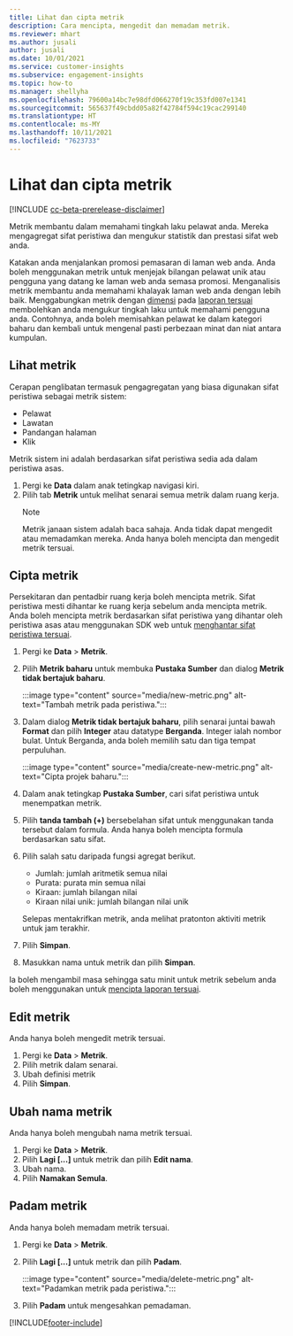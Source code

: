 ```yaml
---
title: Lihat dan cipta metrik
description: Cara mencipta, mengedit dan memadam metrik.
ms.reviewer: mhart
ms.author: jusali
author: jusali
ms.date: 10/01/2021
ms.service: customer-insights
ms.subservice: engagement-insights
ms.topic: how-to
ms.manager: shellyha
ms.openlocfilehash: 79600a14bc7e98dfd066270f19c353fd007e1341
ms.sourcegitcommit: 565637f49cbdd05a82f42784f594c19cac299140
ms.translationtype: HT
ms.contentlocale: ms-MY
ms.lasthandoff: 10/11/2021
ms.locfileid: "7623733"
---
```

# <a name="view-and-create-metrics"></a>Lihat dan cipta metrik

[!INCLUDE [cc-beta-prerelease-disclaimer](includes/cc-beta-prerelease-disclaimer.md)]

Metrik membantu dalam memahami tingkah laku pelawat anda. Mereka mengagregat sifat peristiwa dan mengukur statistik dan prestasi sifat web anda.  

Katakan anda menjalankan promosi pemasaran di laman web anda. Anda boleh menggunakan metrik untuk menjejak bilangan pelawat unik atau pengguna yang datang ke laman web anda semasa promosi. Menganalisis metrik membantu anda memahami khalayak laman web anda dengan lebih baik. Menggabungkan metrik dengan [dimensi](dimensions.md) pada [laporan tersuai](custom-reports.md) membolehkan anda mengukur tingkah laku untuk memahami pengguna anda. Contohnya, anda boleh memisahkan pelawat ke dalam kategori baharu dan kembali untuk mengenal pasti perbezaan minat dan niat antara kumpulan.

## <a name="view-metrics"></a>Lihat metrik

Cerapan penglibatan termasuk pengagregatan yang biasa digunakan sifat peristiwa sebagai metrik sistem: 

- Pelawat
- Lawatan
- Pandangan halaman
- Klik

Metrik sistem ini adalah berdasarkan sifat peristiwa sedia ada dalam peristiwa asas.

1. Pergi ke **Data** dalam anak tetingkap navigasi kiri. 
1. Pilih tab **Metrik** untuk melihat senarai semua metrik dalam ruang kerja. 
   > [!NOTE]
   > Metrik janaan sistem adalah baca sahaja. Anda tidak dapat mengedit atau memadamkan mereka. Anda hanya boleh mencipta dan mengedit metrik tersuai.

## <a name="create-a-metric"></a>Cipta metrik

Persekitaran dan pentadbir ruang kerja boleh mencipta metrik. Sifat peristiwa mesti dihantar ke ruang kerja sebelum anda mencipta metrik. Anda boleh mencipta metrik berdasarkan sifat peristiwa yang dihantar oleh peristiwa asas atau menggunakan SDK web untuk [menghantar sifat peristiwa tersuai](advanced-SDK-implementation.md).

1. Pergi ke **Data** > **Metrik**.
1. Pilih **Metrik baharu** untuk membuka **Pustaka Sumber** dan dialog **Metrik tidak bertajuk baharu**.

   :::image type="content" source="media/new-metric.png" alt-text="Tambah metrik pada peristiwa.":::

1. Dalam dialog **Metrik tidak bertajuk baharu**, pilih senarai juntai bawah **Format** dan pilih **Integer** atau datatype **Berganda**. Integer ialah nombor bulat. Untuk Berganda, anda boleh memilih satu dan tiga tempat perpuluhan.

   :::image type="content" source="media/create-new-metric.png" alt-text="Cipta projek baharu.":::
   
5. Dalam anak tetingkap **Pustaka Sumber**, cari sifat peristiwa untuk menempatkan metrik.
6. Pilih **tanda tambah (+)** bersebelahan sifat untuk menggunakan tanda tersebut dalam formula. Anda hanya boleh mencipta formula berdasarkan satu sifat. 
7. Pilih salah satu daripada fungsi agregat berikut. 

   - Jumlah: jumlah aritmetik semua nilai 
   - Purata: purata min semua nilai
   - Kiraan: jumlah bilangan nilai
   - Kiraan nilai unik: jumlah bilangan nilai unik

   Selepas mentakrifkan metrik, anda melihat pratonton aktiviti metrik untuk jam terakhir.

1. Pilih **Simpan**. 
1. Masukkan nama untuk metrik dan pilih **Simpan**.

Ia boleh mengambil masa sehingga satu minit untuk metrik sebelum anda boleh menggunakan untuk [mencipta laporan tersuai](custom-reports.md).

## <a name="edit-a-metric"></a>Edit metrik

Anda hanya boleh mengedit metrik tersuai.

1. Pergi ke **Data** > **Metrik**.
1. Pilih metrik dalam senarai.
1. Ubah definisi metrik
1. Pilih **Simpan**.

## <a name="change-the-name-of-a-metric"></a>Ubah nama metrik

Anda hanya boleh mengubah nama metrik tersuai.

1. Pergi ke **Data** > **Metrik**.
1. Pilih **Lagi [...]** untuk metrik dan pilih **Edit nama**.
1. Ubah nama. 
1. Pilih **Namakan Semula**.

## <a name="delete-a-metric"></a>Padam metrik

Anda hanya boleh memadam metrik tersuai.

1. Pergi ke **Data** > **Metrik**.
1. Pilih **Lagi [...]** untuk metrik dan pilih **Padam**.

   :::image type="content" source="media/delete-metric.png" alt-text="Padamkan metrik pada peristiwa.":::

1. Pilih **Padam** untuk mengesahkan pemadaman.



[!INCLUDE[footer-include](../includes/footer-banner.md)]
